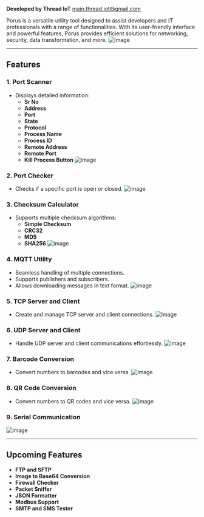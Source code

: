 
**Developed by Thread IoT** main.thread.iot@gmail.com

Porus is a versatile utility tool designed to assist developers and IT professionals with a range of functionalities. With its user-friendly interface and powerful features, Porus provides efficient solutions for networking, security, data transformation, and more.
![image](https://github.com/user-attachments/assets/4491b209-f78f-450c-863d-f04406729604)

---

## Features

### 1. Port Scanner
- Displays detailed information:
  - **Sr No**
  - **Address**
  - **Port**
  - **State**
  - **Protocol**
  - **Process Name**
  - **Process ID**
  - **Remote Address**
  - **Remote Port**
  - **Kill Process Button**
![image](https://github.com/user-attachments/assets/12eb0305-e30e-4232-8277-f6822e8d9c8b)


### 2. Port Checker
- Checks if a specific port is open or closed.
![image](https://github.com/user-attachments/assets/c91cd5f4-90b3-4f80-b50f-33bfb80bde32)


### 3. Checksum Calculator
- Supports multiple checksum algorithms:
  - **Simple Checksum**
  - **CRC32**
  - **MD5**
  - **SHA256**
![image](https://github.com/user-attachments/assets/68018af0-14c4-4c6c-9ebd-3589d80f6ad2)

### 4. MQTT Utility
- Seamless handling of multiple connections.
- Supports publishers and subscribers.
- Allows downloading messages in text format.
![image](https://github.com/user-attachments/assets/61d74a11-d9c7-45ba-8be5-1792ba1b6a48)

### 5. TCP Server and Client
- Create and manage TCP server and client connections.
![image](https://github.com/user-attachments/assets/e1f9af43-2784-4e8b-be9c-fdb3ecaceefc)

### 6. UDP Server and Client
- Handle UDP server and client communications effortlessly.
![image](https://github.com/user-attachments/assets/559ac0d6-70ad-4619-836e-20fcc932cb92)

### 7. Barcode Conversion
- Convert numbers to barcodes and vice versa.
![image](https://github.com/user-attachments/assets/2b662aa2-317b-416a-8203-60fda09f2354)

### 8. QR Code Conversion
- Convert numbers to QR codes and vice versa.
![image](https://github.com/user-attachments/assets/8e2370f1-221a-4ceb-96ca-98e6d6e9f73a)

### 9. Serial Communication 
![image](https://github.com/user-attachments/assets/e18a4767-612d-4a21-bef6-c7c70f5a0066)


---

## Upcoming Features
- **FTP and SFTP**
- **Image to Base64 Conversion**
- **Firewall Checker**
- **Packet Sniffer**
- **JSON Formatter**
- **Modbus Support**
- **SMTP and SMS Tester**


